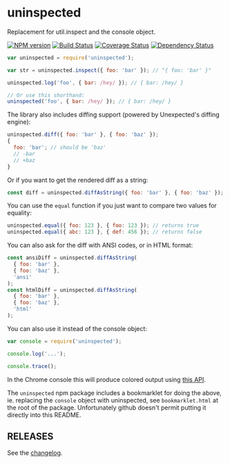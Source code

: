# uninspected

Replacement for util.inspect and the console object.

[![NPM version](https://badge.fury.io/js/messy.svg)](http://badge.fury.io/js/uninspected)
[![Build Status](https://travis-ci.org/unexpectedjs/uninspected.svg?branch=master)](https://travis-ci.org/unexpectedjs/uninspected)
[![Coverage Status](https://coveralls.io/repos/unexpectedjs/uninspected/badge.svg)](https://coveralls.io/r/unexpectedjs/uninspected)
[![Dependency Status](https://david-dm.org/unexpectedjs/uninspected.svg)](https://david-dm.org/unexpectedjs/uninspected)

```javascript
var uninspected = require('uninspected');

var str = uninspected.inspect({ foo: 'bar' }); // "{ foo: 'bar' }"

uninspected.log('foo', { bar: /hey/ }); // { bar: /hey/ }

// Or use this shorthand:
uninspected('foo', { bar: /hey/ }); // { bar: /hey/ }
```

The library also includes diffing support (powered by Unexpected's diffing engine):

```javascript
uninspected.diff({ foo: 'bar' }, { foo: 'baz' });
{
  foo: 'bar'; // should be 'baz'
  // -bar
  // +baz
}
```

Or if you want to get the rendered diff as a string:

```javascript
const diff = uninspected.diffAsString({ foo: 'bar' }, { foo: 'baz' });
```

You can use the `equal` function if you just want to compare two values for equality:

```javascript
uninspected.equal({ foo: 123 }, { foo: 123 }); // returns true
uninspected.equal({ abc: 123 }, { def: 456 }); // returns false
```

You can also ask for the diff with ANSI codes, or in HTML format:

```javascript
const ansiDiff = uninspected.diffAsString(
  { foo: 'bar' },
  { foo: 'baz' },
  'ansi'
);
const htmlDiff = uninspected.diffAsString(
  { foo: 'bar' },
  { foo: 'baz' },
  'html'
);
```

You can also use it instead of the console object:

```javascript
var console = require('uninspected');

console.log('...');

console.trace();
```

In the Chrome console this will produce colored output using [this API](https://developer.chrome.com/devtools/docs/console#styling-console-output-with-css).

The `uninspected` npm package includes a bookmarklet for doing the above, ie. replacing the `console` object with uninspected, see `bookmarklet.html` at the root of the package. Unfortunately github doesn't permit putting it directly into this README.

## RELEASES

See the [changelog](CHANGELOG.md).
